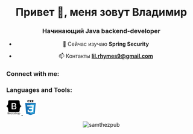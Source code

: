 <div align="center">
  <h1>Привет 👋, меня зовут Владимир</h1>
  <h3>Начинающий Java backend-developer</h3>
  
  - 🌱 Сейчас изучаю **Spring Security**
  
  - 📫 Контакты **lil.rhymes9@gmail.com**
  
  <h3 align="left">Connect with me:</h3>
  
  <h3 align="left">Languages and Tools:</h3>
  <p align="left">
    <a href="https://getbootstrap.com" target="_blank" rel="noreferrer">
      <img src="https://raw.githubusercontent.com/devicons/devicon/master/icons/bootstrap/bootstrap-plain-wordmark.svg" alt="bootstrap" width="40" height="40"/>
    </a>
    <a href="https://www.w3schools.com/css/" target="_blank" rel="noreferrer">
      <img src="https://raw.githubusercontent.com/devicons/devicon/master/icons/css3/css3-original-wordmark.svg" alt="css3" width="40" height="40"/>
    </a>
    <!-- Ваши другие инструменты -->
  </p>
  
  <p align="center"><img src="https://github-readme-streak-stats.herokuapp.com/?user=samthezpub" alt="samthezpub" /></p>
</div>
